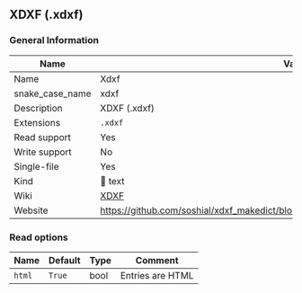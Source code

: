 
## XDXF (.xdxf) ##

### General Information ###
Name | Value
---- | -------
Name | Xdxf
snake_case_name | xdxf
Description | XDXF (.xdxf)
Extensions | `.xdxf`
Read support | Yes
Write support | No
Single-file | Yes
Kind | 📝 text
Wiki | [XDXF](https://en.wikipedia.org/wiki/XDXF)
Website | https://github.com/soshial/xdxf_makedict/blob/master/format_standard/xdxf_description.md


### Read options ###
Name | Default | Type | Comment
---- | ------- | ---- | -------
`html` | `True` | bool | Entries are HTML

